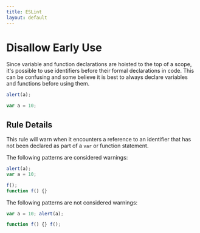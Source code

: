 ```yaml
---
title: ESLint
layout: default
---
```

# Disallow Early Use

Since variable and function declarations are hoisted to the top of a scope, it's possible to use identifiers before their formal declarations in code. This can be confusing and some believe it is best to always declare variables and functions before using them.

```js
alert(a); 

var a = 10;
```

## Rule Details

This rule will warn when it encounters a reference to an identifier that has not been declared as part of a `var` or function statement.

The following patterns are considered warnings:

```js
alert(a); 
var a = 10;

f(); 
function f() {}
```

The following patterns are not considered warnings:

```js
var a = 10; alert(a);

function f() {} f();
```
